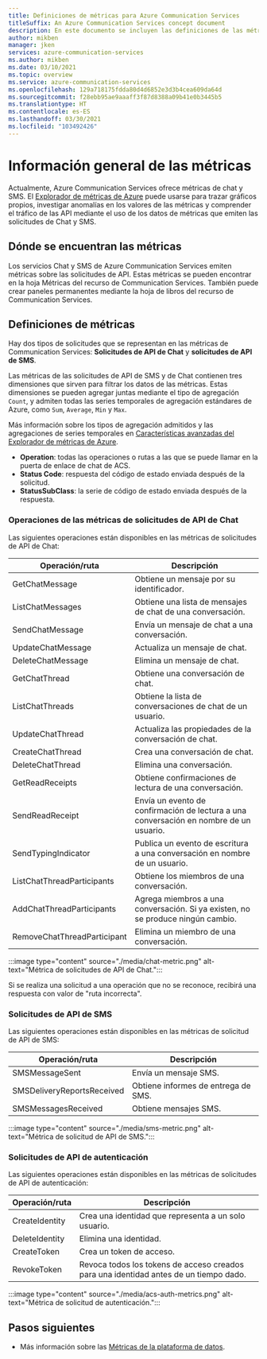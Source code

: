```yaml
---
title: Definiciones de métricas para Azure Communication Services
titleSuffix: An Azure Communication Services concept document
description: En este documento se incluyen las definiciones de las métricas disponibles en Azure Portal.
author: mikben
manager: jken
services: azure-communication-services
ms.author: mikben
ms.date: 03/10/2021
ms.topic: overview
ms.service: azure-communication-services
ms.openlocfilehash: 129a718175fdda80d4d6852e3d3b4cea609da64d
ms.sourcegitcommit: f28ebb95ae9aaaff3f87d8388a09b41e0b3445b5
ms.translationtype: HT
ms.contentlocale: es-ES
ms.lasthandoff: 03/30/2021
ms.locfileid: "103492426"
---
```

# <a name="metrics-overview"></a>Información general de las métricas

Actualmente, Azure Communication Services ofrece métricas de chat y SMS. El [Explorador de métricas de Azure](../../azure-monitor/essentials/metrics-getting-started.md) puede usarse para trazar gráficos propios, investigar anomalías en los valores de las métricas y comprender el tráfico de las API mediante el uso de los datos de métricas que emiten las solicitudes de Chat y SMS.

## <a name="where-to-find-metrics"></a>Dónde se encuentran las métricas

Los servicios Chat y SMS de Azure Communication Services emiten métricas sobre las solicitudes de API. Estas métricas se pueden encontrar en la hoja Métricas del recurso de Communication Services. También puede crear paneles permanentes mediante la hoja de libros del recurso de Communication Services.

## <a name="metric-definitions"></a>Definiciones de métricas

Hay dos tipos de solicitudes que se representan en las métricas de Communication Services: **Solicitudes de API de Chat** y **solicitudes de API de SMS**.

Las métricas de las solicitudes de API de SMS y de Chat contienen tres dimensiones que sirven para filtrar los datos de las métricas. Estas dimensiones se pueden agregar juntas mediante el tipo de agregación `Count`, y admiten todas las series temporales de agregación estándares de Azure, como `Sum`, `Average`, `Min` y `Max`.

Más información sobre los tipos de agregación admitidos y las agregaciones de series temporales en [Características avanzadas del Explorador de métricas de Azure](../../azure-monitor/essentials/metrics-charts.md#aggregation).

- **Operation**: todas las operaciones o rutas a las que se puede llamar en la puerta de enlace de chat de ACS.
- **Status Code**: respuesta del código de estado enviada después de la solicitud.
- **StatusSubClass**: la serie de código de estado enviada después de la respuesta. 


### <a name="chat-api-request-metric-operations"></a>Operaciones de las métricas de solicitudes de API de Chat

Las siguientes operaciones están disponibles en las métricas de solicitudes de API de Chat:

| Operación/ruta    | Descripción                                                                                    |
| -------------------- | ---------------------------------------------------------------------------------------------- |
| GetChatMessage       | Obtiene un mensaje por su identificador. |
| ListChatMessages     | Obtiene una lista de mensajes de chat de una conversación. |
| SendChatMessage      | Envía un mensaje de chat a una conversación. |
| UpdateChatMessage    | Actualiza un mensaje de chat. |
| DeleteChatMessage    | Elimina un mensaje de chat. |
| GetChatThread        | Obtiene una conversación de chat. |
| ListChatThreads      | Obtiene la lista de conversaciones de chat de un usuario. |
| UpdateChatThread     | Actualiza las propiedades de la conversación de chat. |
| CreateChatThread     | Crea una conversación de chat. |
| DeleteChatThread     | Elimina una conversación. |
| GetReadReceipts      | Obtiene confirmaciones de lectura de una conversación. |
| SendReadReceipt      | Envía un evento de confirmación de lectura a una conversación en nombre de un usuario. |
| SendTypingIndicator           | Publica un evento de escritura a una conversación en nombre de un usuario. |
| ListChatThreadParticipants    | Obtiene los miembros de una conversación. |
| AddChatThreadParticipants     | Agrega miembros a una conversación. Si ya existen, no se produce ningún cambio. |
| RemoveChatThreadParticipant   | Elimina un miembro de una conversación. |

:::image type="content" source="./media/chat-metric.png" alt-text="Métrica de solicitudes de API de Chat.":::

Si se realiza una solicitud a una operación que no se reconoce, recibirá una respuesta con valor de "ruta incorrecta".

### <a name="sms-api-requests"></a>Solicitudes de API de SMS

Las siguientes operaciones están disponibles en las métricas de solicitud de API de SMS:

| Operación/ruta    | Descripción                                                                                    |
| -------------------- | ---------------------------------------------------------------------------------------------- |
| SMSMessageSent       | Envía un mensaje SMS. |
| SMSDeliveryReportsReceived     | Obtiene informes de entrega de SMS. |
| SMSMessagesReceived      | Obtiene mensajes SMS. |


:::image type="content" source="./media/sms-metric.png" alt-text="Métrica de solicitud de API de SMS.":::

### <a name="authentication-api-requests"></a>Solicitudes de API de autenticación

Las siguientes operaciones están disponibles en las métricas de solicitudes de API de autenticación:

| Operación/ruta    | Descripción                                                                                    |
| -------------------- | ---------------------------------------------------------------------------------------------- |
| CreateIdentity       | Crea una identidad que representa a un solo usuario. |
| DeleteIdentity       | Elimina una identidad. |
| CreateToken          | Crea un token de acceso. |
| RevokeToken          | Revoca todos los tokens de acceso creados para una identidad antes de un tiempo dado. |

:::image type="content" source="./media/acs-auth-metrics.png" alt-text="Métrica de solicitud de autenticación.":::

## <a name="next-steps"></a>Pasos siguientes

- Más información sobre las [Métricas de la plataforma de datos](../../azure-monitor/essentials/data-platform-metrics.md).
